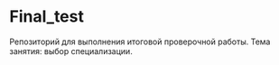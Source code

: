 # Final_test
Репозиторий для выполнения итоговой проверочной работы. Тема занятия: выбор специализации.
